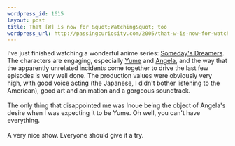 ```yaml
--- 
wordpress_id: 1615
layout: post
title: That [W] is now for &quot;Watching&quot; too
wordpress_url: http://passingcuriosity.com/2005/that-w-is-now-for-watching-too/
---
```

I've just finished watching a wonderful anime series: <a href="http://www.somedaysdreamers.com/">Someday's Dreamers</a>. The characters are engaging, especially <a href="http://www.somedaysdreamers.com/yume.htm">Yume</a> and <a href="http://www.somedaysdreamers.com/angela.htm">Angela</a>, and the way that the apparently unrelated incidents come together to drive the last few episodes is very well done. The production values were obviously very high, with good voice acting (the Japanese, I didn't bother listening to the American), good art and animation and a gorgeous soundtrack.<br /><br />The only thing that disappointed me was Inoue being the object of Angela's desire when I was expecting it to be Yume. Oh well, you can't have everything.<br /><br />A very nice show. Everyone should give it a try.
